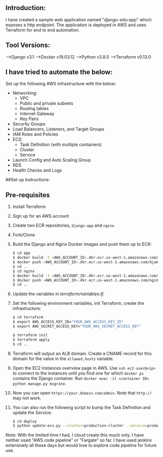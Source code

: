 ## Introduction:

I have created a sample web application named "django-edu-app" which exposes a http endpoint. The application is deployed in AWS and uses Terraform for end to end automation.

## Tool Versions:

-->Django v3.1 
-->Docker v19.03.12
-->Python v3.8.5
-->Terraform v0.13.0

## I have tried to automate the  below:

Set up the following AWS infrastructure with the below:

- Networking:
    - VPC
    - Public and private subnets
    - Routing tables
    - Internet Gateway
    - Key Pairs
- Security Groups
- Load Balancers, Listeners, and Target Groups
- IAM Roles and Policies
- ECS:
    - Task Definition (with multiple containers)
    - Cluster
    - Service
- Launch Config and Auto Scaling Group
- RDS
- Health Checks and Logs


##Set up Instructions:


## Pre-requisites

1. Install Terraform

2. Sign up for an AWS account

3. Create two ECR repositories, `django-app` and `nginx`.

4. Fork/Clone

5. Build the Django and Nginx Docker images and push them up to ECR:

    ```sh
    $ cd app
    $ docker build -t <AWS_ACCOUNT_ID>.dkr.ecr.us-west-1.amazonaws.com/django-app:latest .
    $ docker push <AWS_ACCOUNT_ID>.dkr.ecr.us-west-1.amazonaws.com/django-app:latest
    $ cd ..
    $ cd nginx
    $ docker build -t <AWS_ACCOUNT_ID>.dkr.ecr.us-west-1.amazonaws.com/nginx:latest .
    $ docker push <AWS_ACCOUNT_ID>.dkr.ecr.us-west-1.amazonaws.com/nginx:latest
    $ cd ..
    ```

6. Update the variables in *terraform/variables.tf*.

7. Set the following environment variables, init Terraform, create the infrastructure:

    ```sh
    $ cd terraform
    $ export AWS_ACCESS_KEY_ID="YOUR_AWS_ACCESS_KEY_ID"
    $ export AWS_SECRET_ACCESS_KEY="YOUR_AWS_SECRET_ACCESS_KEY"

    $ terraform init
    $ terraform apply
    $ cd ..
    ```

8. Terraform will output an ALB domain. Create a CNAME record for this domain
   for the value in the `allowed_hosts` variable.

9. Open the EC2 instances overview page in AWS. Use `ssh ec2-user@<ip>` to
   connect to the instances until you find one for which `docker ps` contains
   the Django container. Run
   `docker exec -it <container ID> python manage.py migrate`.

10. Now you can open `https://your.domain.com/admin`. Note that `http://` may not  work.

11. You can also run the following script to bump the Task Definition and update the Service:

    ```sh
    $ cd deploy
    $ python update-ecs.py --cluster=production-cluster --service=production-service


Note: With the limited time I had, I cloud create this much only. I have neither used "AWS code pipeline" or "Fargate" so far. I have used jenkins extensively all these days but would love to explore code pipeline for future use.
